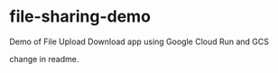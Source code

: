 # file-sharing-demo
Demo of File Upload Download app using Google Cloud Run and GCS

change in readme.
